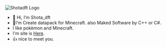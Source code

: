 ![Shotadft Logo](https://www.shotadft.com/img/banner.webp "Shotadft's Logo")
- 👋 Hi, I’m Shota_dft
- 📁I’m Create datapack for Minecraft. also Maked Software by C++ or C#.
- I like pokèmon and Minecraft.
- I'm site is [Here](https://shotadft0780.github.io/).
- 👍 nice to meet you.

<!---
shotadft0780/shotadft0780 is a ✨ special ✨ repository because its `README.md` (this file) appears on your GitHub profile.
You can click the Preview link to take a look at your changes.
--->
